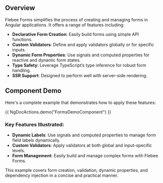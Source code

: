 ## Overview

Flebee Forms simplifies the process of creating and managing forms in Angular applications. It offers a range of features including:

- **Declarative Form Creation**: Easily build forms using simple API functions.
- **Custom Validators**: Define and apply validators globally or for specific inputs.
- **Dynamic Form Properties**: Use signals and computed properties for reactive and dynamic form states.
- **Type Safety**: Leverage TypeScript’s type inference for robust form handling.
- **SSR Support**: Designed to perform well with server-side rendering.

## Component Demo

Here's a complete example that demonstrates how to apply these features:

{{ NgDocActions.demo("FormsDemoComponent") }}

### Key Features Illustrated:

- **Dynamic Labels**: Use signals and computed properties to manage form field labels dynamically.
- **Custom Validators**: Apply validators at both global and input-specific levels.
- **Form Management**: Easily build and manage complex forms with Flebee Forms.

This example covers form creation, validation, dynamic properties, and dependency injection in a concise and practical manner.
